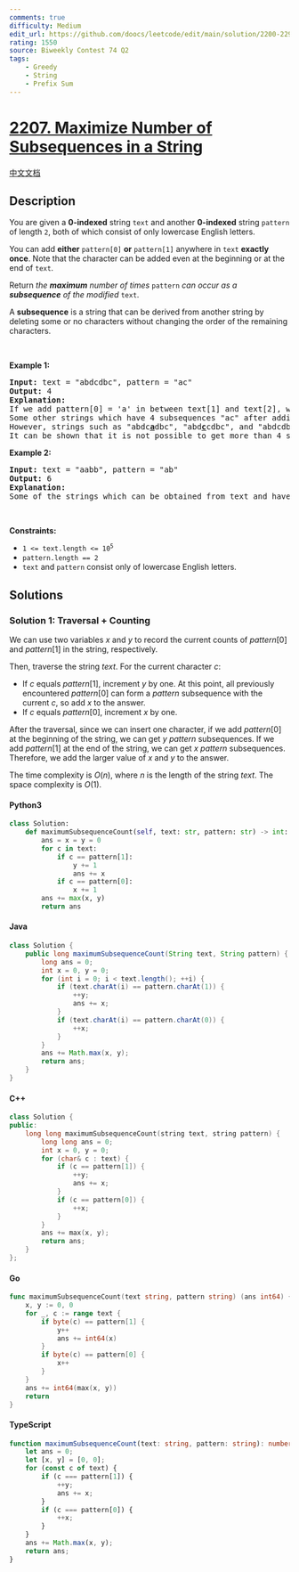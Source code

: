 ```yaml
---
comments: true
difficulty: Medium
edit_url: https://github.com/doocs/leetcode/edit/main/solution/2200-2299/2207.Maximize%20Number%20of%20Subsequences%20in%20a%20String/README_EN.md
rating: 1550
source: Biweekly Contest 74 Q2
tags:
    - Greedy
    - String
    - Prefix Sum
---
```


<!-- problem:start -->

# [2207. Maximize Number of Subsequences in a String](https://leetcode.com/problems/maximize-number-of-subsequences-in-a-string)

[中文文档](/solution/2200-2299/2207.Maximize%20Number%20of%20Subsequences%20in%20a%20String/README.md)

## Description

<!-- description:start -->

<p>You are given a <strong>0-indexed</strong> string <code>text</code> and another <strong>0-indexed</strong> string <code>pattern</code> of length <code>2</code>, both of which consist of only lowercase English letters.</p>

<p>You can add <strong>either</strong> <code>pattern[0]</code> <strong>or</strong> <code>pattern[1]</code> anywhere in <code>text</code> <strong>exactly once</strong>. Note that the character can be added even at the beginning or at the end of <code>text</code>.</p>

<p>Return <em>the <strong>maximum</strong> number of times</em> <code>pattern</code> <em>can occur as a <strong>subsequence</strong> of the modified </em><code>text</code>.</p>

<p>A <b>subsequence</b> is a string that can be derived from another string by deleting some or no characters without changing the order of the remaining characters.</p>

<p>&nbsp;</p>
<p><strong class="example">Example 1:</strong></p>

<pre>
<strong>Input:</strong> text = &quot;abdcdbc&quot;, pattern = &quot;ac&quot;
<strong>Output:</strong> 4
<strong>Explanation:</strong>
If we add pattern[0] = &#39;a&#39; in between text[1] and text[2], we get &quot;ab<u><strong>a</strong></u>dcdbc&quot;. Now, the number of times &quot;ac&quot; occurs as a subsequence is 4.
Some other strings which have 4 subsequences &quot;ac&quot; after adding a character to text are &quot;<u><strong>a</strong></u>abdcdbc&quot; and &quot;abd<u><strong>a</strong></u>cdbc&quot;.
However, strings such as &quot;abdc<u><strong>a</strong></u>dbc&quot;, &quot;abd<u><strong>c</strong></u>cdbc&quot;, and &quot;abdcdbc<u><strong>c</strong></u>&quot;, although obtainable, have only 3 subsequences &quot;ac&quot; and are thus suboptimal.
It can be shown that it is not possible to get more than 4 subsequences &quot;ac&quot; by adding only one character.
</pre>

<p><strong class="example">Example 2:</strong></p>

<pre>
<strong>Input:</strong> text = &quot;aabb&quot;, pattern = &quot;ab&quot;
<strong>Output:</strong> 6
<strong>Explanation:</strong>
Some of the strings which can be obtained from text and have 6 subsequences &quot;ab&quot; are &quot;<u><strong>a</strong></u>aabb&quot;, &quot;aa<u><strong>a</strong></u>bb&quot;, and &quot;aab<u><strong>b</strong></u>b&quot;.
</pre>

<p>&nbsp;</p>
<p><strong>Constraints:</strong></p>

<ul>
	<li><code>1 &lt;= text.length &lt;= 10<sup>5</sup></code></li>
	<li><code>pattern.length == 2</code></li>
	<li><code>text</code> and <code>pattern</code> consist only of lowercase English letters.</li>
</ul>

<!-- description:end -->

## Solutions

<!-- solution:start -->

### Solution 1: Traversal + Counting

We can use two variables $x$ and $y$ to record the current counts of $\textit{pattern}[0]$ and $\textit{pattern}[1]$ in the string, respectively.

Then, traverse the string $\textit{text}$. For the current character $c$:

-   If $c$ equals $\textit{pattern}[1]$, increment $y$ by one. At this point, all previously encountered $\textit{pattern}[0]$ can form a $\textit{pattern}$ subsequence with the current $c$, so add $x$ to the answer.
-   If $c$ equals $\textit{pattern}[0]$, increment $x$ by one.

After the traversal, since we can insert one character, if we add $\textit{pattern}[0]$ at the beginning of the string, we can get $y$ $\textit{pattern}$ subsequences. If we add $\textit{pattern}[1]$ at the end of the string, we can get $x$ $\textit{pattern}$ subsequences. Therefore, we add the larger value of $x$ and $y$ to the answer.

The time complexity is $O(n)$, where $n$ is the length of the string $\textit{text}$. The space complexity is $O(1)$.

<!-- tabs:start -->

#### Python3

```python
class Solution:
    def maximumSubsequenceCount(self, text: str, pattern: str) -> int:
        ans = x = y = 0
        for c in text:
            if c == pattern[1]:
                y += 1
                ans += x
            if c == pattern[0]:
                x += 1
        ans += max(x, y)
        return ans
```

#### Java

```java
class Solution {
    public long maximumSubsequenceCount(String text, String pattern) {
        long ans = 0;
        int x = 0, y = 0;
        for (int i = 0; i < text.length(); ++i) {
            if (text.charAt(i) == pattern.charAt(1)) {
                ++y;
                ans += x;
            }
            if (text.charAt(i) == pattern.charAt(0)) {
                ++x;
            }
        }
        ans += Math.max(x, y);
        return ans;
    }
}
```

#### C++

```cpp
class Solution {
public:
    long long maximumSubsequenceCount(string text, string pattern) {
        long long ans = 0;
        int x = 0, y = 0;
        for (char& c : text) {
            if (c == pattern[1]) {
                ++y;
                ans += x;
            }
            if (c == pattern[0]) {
                ++x;
            }
        }
        ans += max(x, y);
        return ans;
    }
};
```

#### Go

```go
func maximumSubsequenceCount(text string, pattern string) (ans int64) {
	x, y := 0, 0
	for _, c := range text {
		if byte(c) == pattern[1] {
			y++
			ans += int64(x)
		}
		if byte(c) == pattern[0] {
			x++
		}
	}
	ans += int64(max(x, y))
	return
}
```

#### TypeScript

```ts
function maximumSubsequenceCount(text: string, pattern: string): number {
    let ans = 0;
    let [x, y] = [0, 0];
    for (const c of text) {
        if (c === pattern[1]) {
            ++y;
            ans += x;
        }
        if (c === pattern[0]) {
            ++x;
        }
    }
    ans += Math.max(x, y);
    return ans;
}
```

<!-- tabs:end -->

<!-- solution:end -->

<!-- problem:end -->
